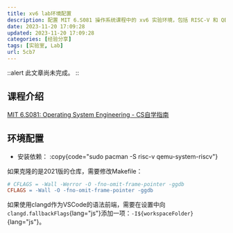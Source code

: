 ```yaml
---
title: xv6 lab环境配置
description: 配置 MIT 6.S081 操作系统课程中的 xv6 实验环境，包括 RISC-V 和 QEMU 安装，调整 Makefile 编译选项，以及 VSCode 和 clangd 相关设置。
date: 2023-11-20 17:09:28
updated: 2023-11-20 17:09:28
categories: [经验分享]
tags: [实验室, Lab]
url: 5cb7
---
```


::alert
此文章尚未完成。
::

## 课程介绍

[MIT 6.S081: Operating System Engineering - CS自学指南](https://csdiy.wiki/%E6%93%8D%E4%BD%9C%E7%B3%BB%E7%BB%9F/MIT6.S081/)

## 环境配置

- 安装依赖：
  :copy{code="sudo pacman -S risc-v qemu-system-riscv"}

如果克隆的是2021版的仓库，需要修改Makefile：

```makefile [Makefile]
# CFLAGS = -Wall -Werror -O -fno-omit-frame-pointer -ggdb
CFLAGS = -Wall -O -fno-omit-frame-pointer -ggdb
```

如果使用clangd作为VSCode的语法前端，需要在设置中向`clangd.fallbackFlags`{lang="js"}添加一项：`-I${workspaceFolder}`{lang="js"}。
